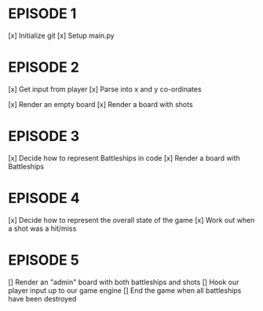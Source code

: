 # EPISODE 1

[x] Initialize git
[x] Setup main.py

# EPISODE 2

[x] Get input from player
[x] Parse into x and y co-ordinates

[x] Render an empty board
[x] Render a board with shots

# EPISODE 3

[x] Decide how to represent Battleships in code
[x] Render a board with Battleships

# EPISODE 4

[x] Decide how to represent the overall state of the game
[x] Work out when a shot was a hit/miss

# EPISODE 5

[] Render an "admin" board with both battleships and shots
[] Hook our player input up to our game engine
[] End the game when all battleships have been destroyed
